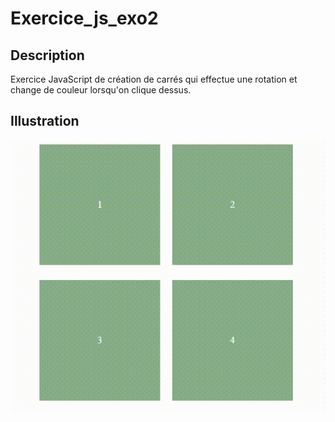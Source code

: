 # Exercice_js_exo2
## Description
Exercice JavaScript de création de carrés qui effectue une rotation et change de couleur lorsqu'on clique dessus.

## Illustration
<p align="center">
  <img src="https://github.com/David-SDA/Exercice_js_exo2/blob/master/assets/figure.gif" alt="Illustration du fonctionnement du site">
</p>
